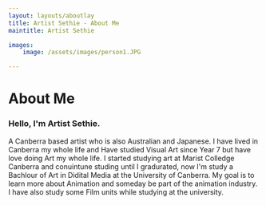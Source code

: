 ```yaml
---
layout: layouts/aboutlay
title: Artist Sethie - About Me
maintitle: Artist Sethie

images:
    image: /assets/images/person1.JPG

---
```

# About Me  

### Hello, I'm Artist Sethie.  
A Canberra based artist who is also Australian and Japanese. I have lived in Canberra my whole life and Have studied Visual Art since Year 7 but have love doing Art my whole life. I started studying art at Marist Colledge Canberra and conuintune studing until I gradurated, now I'm study a Bachlour of Art in Didital Media at the University of Canberra. My goal is to learn more about Animation and someday be part of the animation industry. I have also study some Film units while studying at the university.  


